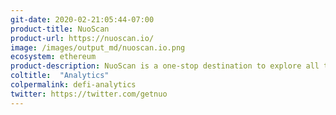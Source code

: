 ```yaml
---
git-date: 2020-02-21:05:44-07:00
product-title: NuoScan
product-url: https://nuoscan.io/
image: /images/output_md/nuoscan.io.png
ecosystem: ethereum
product-description: NuoScan is a one-stop destination to explore all the activity happening on the Nuo Network.
coltitle:  "Analytics"
colpermalink: defi-analytics
twitter: https://twitter.com/getnuo
---
```

